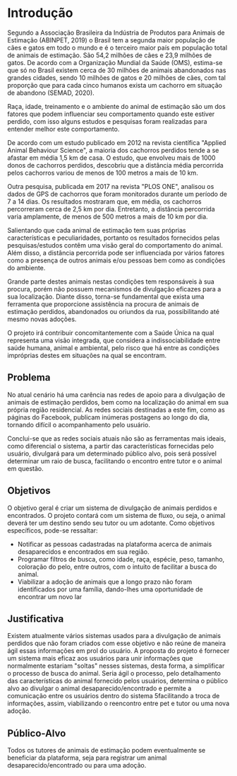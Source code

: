 # Introdução

Segundo a Associação Brasileira da Indústria de Produtos para Animais de Estimação (ABINPET, 2019) o Brasil tem a segunda maior população de cães e gatos em todo o mundo e é o terceiro maior país em população total de animais de estimação. São 54,2 milhões de cães e 23,9 milhões de gatos. De acordo com a Organização Mundial da Saúde (OMS), estima-se que só no Brasil existem cerca de 30 milhões de animais abandonados nas grandes cidades, sendo 10 milhões de gatos e 20 milhões de cães, com tal proporção que para cada cinco humanos exista um cachorro em situação de abandono (SEMAD, 2020).

Raça, idade, treinamento e o ambiente do animal de estimação são um dos fatores que podem influenciar seu comportamento quando este estiver perdido, com isso alguns estudos e pesquisas foram realizadas para entender melhor este comportamento.

De acordo com um estudo publicado em 2012 na revista científica "Applied Animal Behaviour Science", a maioria dos cachorros perdidos tende a se afastar em média 1,5 km de casa. O estudo, que envolveu mais de 1000 donos de cachorros perdidos, descobriu que a distância média percorrida pelos cachorros variou de menos de 100 metros a mais de 10 km.

Outra pesquisa, publicada em 2017 na revista "PLOS ONE", analisou os dados de GPS de cachorros que foram monitorados durante um período de 7 a 14 dias. Os resultados mostraram que, em média, os cachorros percorreram cerca de 2,5 km por dia. Entretanto, a distância percorrida varia amplamente, de menos de 500 metros a mais de 10 km por dia. 

Salientando que cada animal de estimação tem suas próprias características e peculiaridades, portanto os resultados fornecidos pelas pesquisas/estudos contêm uma visão geral do comportamento do animal. Além disso, a distância percorrida pode ser influenciada por vários fatores como a presença de outros animais e/ou pessoas bem como as condições do ambiente.

Grande parte destes animais nestas condições tem responsáveis à sua procura, porém não possuem mecanismos de divulgação eficazes para a sua localização. Diante disso, torna-se fundamental que exista uma ferramenta que proporcione assistência na procura de animais de estimação perdidos, abandonados ou oriundos da rua, possibilitando até mesmo novas adoções.

O projeto irá contribuir concomitantemente com a Saúde Única na qual representa uma visão integrada, que considera a indissociabilidade entre saúde humana, animal e ambiental, pelo risco que há entre as condições impróprias destes em situações na qual se encontram.

## Problema
No atual cenário há uma carência nas redes de apoio para a divulgação de animais de estimação perdidos, bem como na localização do animal em sua própria região residencial. As redes sociais destinadas a este fim, como as páginas do Facebook, publicam inúmeras postagens ao longo do dia, tornando difícil o acompanhamento pelo usuário.

Conclui-se que as redes sociais atuais não são as ferramentas mais ideais, como diferencial o sistema, a partir das características fornecidas pelo usuário, divulgará para um determinado público alvo, pois será possível determinar um raio de busca, facilitando o encontro entre tutor e o animal em questão.

## Objetivos

O objetivo geral é criar um sistema de divulgação de animais perdidos e encontrados. O projeto contará com um sistema de fluxo, ou seja, o animal deverá ter um destino sendo seu tutor ou um adotante.
Como objetivos específicos, pode-se ressaltar:
* Notificar as pessoas cadastradas na plataforma acerca de animais desaparecidos e
encontrados em sua região.
* Programar filtros de busca, como idade, raça, espécie, peso, tamanho, coloração do pelo,
entre outros, com o intuito de facilitar a busca do animal.
* Viabilizar a adoção de animais que a longo prazo não foram identificados por uma
família, dando-lhes uma oportunidade de encontrar um novo lar

## Justificativa

Existem atualmente vários sistemas usados para a divulgação de animais perdidos que não foram criados com esse objetivo e não reúne de maneira ágil essas informações em prol do usuário. A proposta do projeto é fornecer um sistema mais eficaz aos usuários para unir informações que normalmente estariam "soltas" nesses sistemas, desta forma, a simplificar o processo de busca do animal. Seria ágil o processo, pelo detalhamento das características do animal fornecido pelos usuários, determina o público alvo ao divulgar o animal desaparecido/encontrado e permite a comunicação entre os usuários dentro do sistema 5facilitando a troca de informações, assim, viabilizando o reencontro entre pet e tutor ou uma nova adoção.

## Público-Alvo

Todos os tutores de animais de estimação podem eventualmente se beneficiar da plataforma, seja para registrar um animal desaparecido/encontrado ou para uma adoção.
